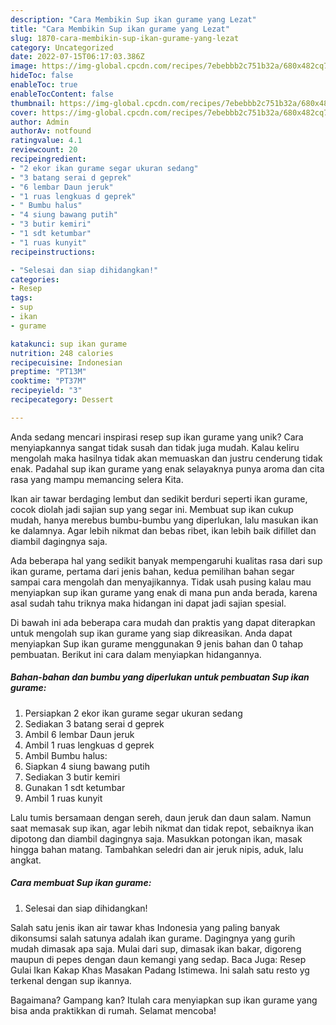 ```yaml
---
description: "Cara Membikin Sup ikan gurame yang Lezat"
title: "Cara Membikin Sup ikan gurame yang Lezat"
slug: 1870-cara-membikin-sup-ikan-gurame-yang-lezat
category: Uncategorized
date: 2022-07-15T06:17:03.386Z
image: https://img-global.cpcdn.com/recipes/7ebebbb2c751b32a/680x482cq70/sup-ikan-gurame-foto-resep-utama.jpg
hideToc: false
enableToc: true
enableTocContent: false
thumbnail: https://img-global.cpcdn.com/recipes/7ebebbb2c751b32a/680x482cq70/sup-ikan-gurame-foto-resep-utama.jpg
cover: https://img-global.cpcdn.com/recipes/7ebebbb2c751b32a/680x482cq70/sup-ikan-gurame-foto-resep-utama.jpg
author: Admin
authorAv: notfound
ratingvalue: 4.1
reviewcount: 20
recipeingredient:
- "2 ekor ikan gurame segar ukuran sedang"
- "3 batang serai d geprek"
- "6 lembar Daun jeruk"
- "1 ruas lengkuas d geprek"
- " Bumbu halus"
- "4 siung bawang putih"
- "3 butir kemiri"
- "1 sdt ketumbar"
- "1 ruas kunyit"
recipeinstructions:

- "Selesai dan siap dihidangkan!"
categories:
- Resep
tags:
- sup
- ikan
- gurame

katakunci: sup ikan gurame 
nutrition: 248 calories
recipecuisine: Indonesian
preptime: "PT13M"
cooktime: "PT37M"
recipeyield: "3"
recipecategory: Dessert

---
```





Anda sedang mencari inspirasi resep sup ikan gurame yang unik? Cara menyiapkannya sangat tidak susah dan tidak juga mudah. Kalau keliru mengolah maka hasilnya tidak akan memuaskan dan justru cenderung tidak enak. Padahal sup ikan gurame yang enak selayaknya punya aroma dan cita rasa yang mampu memancing selera Kita.





Ikan air tawar berdaging lembut dan sedikit berduri seperti ikan gurame, cocok diolah jadi sajian sup yang segar ini. Membuat sup ikan cukup mudah, hanya merebus bumbu-bumbu yang diperlukan, lalu masukan ikan ke dalamnya. Agar lebih nikmat dan bebas ribet, ikan lebih baik difillet dan diambil dagingnya saja.

Ada beberapa hal yang sedikit banyak mempengaruhi kualitas rasa dari sup ikan gurame, pertama dari jenis bahan, kedua pemilihan bahan segar sampai cara mengolah dan menyajikannya. Tidak usah pusing kalau mau menyiapkan sup ikan gurame yang enak di mana pun anda berada, karena asal sudah tahu triknya maka hidangan ini dapat jadi sajian spesial.






Di bawah ini ada beberapa cara mudah dan praktis yang dapat diterapkan untuk mengolah sup ikan gurame yang siap dikreasikan. Anda dapat menyiapkan Sup ikan gurame menggunakan 9 jenis bahan dan 0 tahap pembuatan. Berikut ini cara dalam menyiapkan hidangannya.

<!--inarticleads1-->

##### Bahan-bahan dan bumbu yang diperlukan untuk pembuatan Sup ikan gurame:

1. Persiapkan 2 ekor ikan gurame segar ukuran sedang
1. Sediakan 3 batang serai d geprek
1. Ambil 6 lembar Daun jeruk
1. Ambil 1 ruas lengkuas d geprek
1. Ambil  Bumbu halus:
1. Siapkan 4 siung bawang putih
1. Sediakan 3 butir kemiri
1. Gunakan 1 sdt ketumbar
1. Ambil 1 ruas kunyit


Lalu tumis bersamaan dengan sereh, daun jeruk dan daun salam. Namun saat memasak sup ikan, agar lebih nikmat dan tidak repot, sebaiknya ikan dipotong dan diambil dagingnya saja. Masukkan potongan ikan, masak hingga bahan matang. Tambahkan seledri dan air jeruk nipis, aduk, lalu angkat. 

<!--inarticleads2-->

##### Cara membuat Sup ikan gurame:


1. Selesai dan siap dihidangkan!

Salah satu jenis ikan air tawar khas Indonesia yang paling banyak dikonsumsi salah satunya adalah ikan gurame. Dagingnya yang gurih mudah dimasak apa saja. Mulai dari sup, dimasak ikan bakar, digoreng maupun di pepes dengan daun kemangi yang sedap. Baca Juga: Resep Gulai Ikan Kakap Khas Masakan Padang Istimewa. Ini salah satu resto yg terkenal dengan sup ikannya. 

Bagaimana? Gampang kan? Itulah cara menyiapkan sup ikan gurame yang bisa anda praktikkan di rumah. Selamat mencoba!
